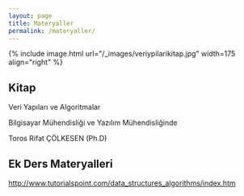 ```yaml
---
layout: page
title: Materyaller
permalink: /materyaller/
---
```


{% include image.html url="/_images/veriypilarikitap.jpg" width=175 align="right" %}

## Kitap

Veri Yapıları ve Algoritmalar

Bilgisayar Mühendisliği ve Yazılım Mühendisliğinde

Toros Rifat ÇÖLKESEN (Ph.D)

## Ek Ders Materyalleri

http://www.tutorialspoint.com/data_structures_algorithms/index.htm


